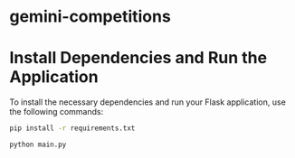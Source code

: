 # gemini-competitions

# Install Dependencies and Run the Application

To install the necessary dependencies and run your Flask application, use the following commands:

```bash
pip install -r requirements.txt

python main.py
